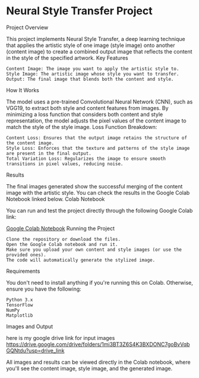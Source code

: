 # Neural Style Transfer Project
Project Overview

This project implements Neural Style Transfer, a deep learning technique that applies the artistic style of one image (style image) onto another (content image) to create a combined output image that reflects the content in the style of the specified artwork.
Key Features

    Content Image: The image you want to apply the artistic style to.
    Style Image: The artistic image whose style you want to transfer.
    Output: The final image that blends both the content and style.

How It Works

The model uses a pre-trained Convolutional Neural Network (CNN), such as VGG19, to extract both style and content features from images. By minimizing a loss function that considers both content and style representation, the model adjusts the pixel values of the content image to match the style of the style image.
Loss Function Breakdown:

    Content Loss: Ensures that the output image retains the structure of the content image.
    Style Loss: Enforces that the texture and patterns of the style image are present in the final output.
    Total Variation Loss: Regularizes the image to ensure smooth transitions in pixel values, reducing noise.

Results

The final images generated show the successful merging of the content image with the artistic style. You can check the results in the Google Colab Notebook linked below.
Colab Notebook

You can run and test the project directly through the following Google Colab link:

[Google Colab Notebook](https://colab.research.google.com/drive/1d0xK-hnbmSJKh2__niXPkkjVz8mZfa1R?usp=sharing)
Running the Project

    Clone the repository or download the files.
    Open the Google Colab notebook and run it.
    Make sure you upload your own content and style images (or use the provided ones).
    The code will automatically generate the stylized image.

Requirements

You don't need to install anything if you're running this on Colab. Otherwise, ensure you have the following:

    Python 3.x
    TensorFlow
    NumPy
    Matplotlib

Images and Output

here is my google drive link for input images https://drive.google.com/drive/folders/1mi3BT3Z6S4K3BXDONC7goBvVqbGQNtdu?usp=drive_link

All images and results can be viewed directly in the Colab notebook, where you'll see the content image, style image, and the generated image.
